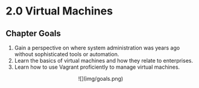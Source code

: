 # 2.0 Virtual Machines

## Chapter Goals
 1. Gain a perspective on where system administration was years ago without sophisticated tools or automation.
 2. Learn the basics of virtual machines and how they relate to enterprises.
 3. Learn how to use Vagrant proficiently to manage virtual machines.

<center>
  ![](img/goals.png)  
</center>
